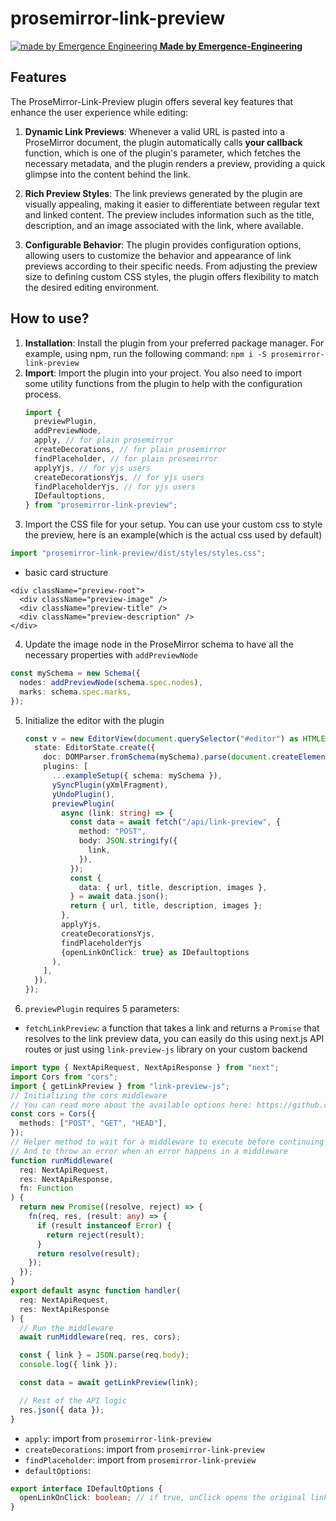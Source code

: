 # prosemirror-link-preview

[![made by Emergence Engineering](https://emergence-engineering.com/ee-logo.svg) **Made by Emergence-Engineering**](https://emergence-engineering.com/)

## Features

The ProseMirror-Link-Preview plugin offers several key features that enhance the user experience while editing:

1. **Dynamic Link Previews**: Whenever a valid URL is pasted into a ProseMirror document, the plugin automatically calls **your callback** function, which is one of the plugin's parameter, which fetches the necessary metadata, and the plugin renders a preview, providing a quick glimpse into the content behind the link.

2. **Rich Preview Styles**: The link previews generated by the plugin are visually appealing, making it easier to differentiate between regular text and linked content. The preview includes information such as the title, description, and an image associated with the link, where available.

3. **Configurable Behavior**: The plugin provides configuration options, allowing users to customize the behavior and appearance of link previews according to their specific needs. From adjusting the preview size to defining custom CSS styles, the plugin offers flexibility to match the desired editing environment.

## How to use?

1. **Installation**: Install the plugin from your preferred package manager. For example, using npm, run the following command:
   `npm i -S prosemirror-link-preview`
2. **Import**: Import the plugin into your project. You also need to import some utility functions from the plugin to help with the configuration process.
   ```typescript
   import {
     previewPlugin,
     addPreviewNode,
     apply, // for plain prosemirror
     createDecorations, // for plain prosemirror
     findPlaceholder, // for plain prosemirror
     applyYjs, // for yjs users
     createDecorationsYjs, // for yjs users
     findPlaceholderYjs, // for yjs users
     IDefaultoptions,
   } from "prosemirror-link-preview";
   ```
3. Import the CSS file for your setup. You can use your custom css to style the preview, here is an example(which is the actual css used by default)

```typescript
import "prosemirror-link-preview/dist/styles/styles.css";
```

- basic card structure

```
<div className="preview-root">
  <div className="preview-image" />
  <div className="preview-title" />
  <div className="preview-description" />
</div>
```

4. Update the image node in the ProseMirror schema to have all the necessary properties with `addPreviewNode`

```typescript
const mySchema = new Schema({
  nodes: addPreviewNode(schema.spec.nodes),
  marks: schema.spec.marks,
});
```

5. Initialize the editor with the plugin

   ```typescript
   const v = new EditorView(document.querySelector("#editor") as HTMLElement, {
     state: EditorState.create({
       doc: DOMParser.fromSchema(mySchema).parse(document.createElement("div")),
       plugins: [
         ...exampleSetup({ schema: mySchema }),
         ySyncPlugin(yXmlFragment),
         yUndoPlugin(),
         previewPlugin(
           async (link: string) => {
             const data = await fetch("/api/link-preview", {
               method: "POST",
               body: JSON.stringify({
                 link,
               }),
             });
             const {
               data: { url, title, description, images },
             } = await data.json();
             return { url, title, description, images };
           },
           applyYjs,
           createDecorationsYjs,
           findPlaceholderYjs
           {openLinkOnClick: true} as IDefaultoptions
         ),
       ],
     }),
   });
   ```

6. `previewPlugin` requires 5 parameters:

- `fetchLinkPreview`: a function that takes a link and returns a `Promise` that resolves to the link preview data, you can easily do this using next.js API routes
  or just using `link-preview-js` library on your custom backend

```typescript
import type { NextApiRequest, NextApiResponse } from "next";
import Cors from "cors";
import { getLinkPreview } from "link-preview-js";
// Initializing the cors middleware
// You can read more about the available options here: https://github.com/expressjs/cors#configuration-options
const cors = Cors({
  methods: ["POST", "GET", "HEAD"],
});
// Helper method to wait for a middleware to execute before continuing
// And to throw an error when an error happens in a middleware
function runMiddleware(
  req: NextApiRequest,
  res: NextApiResponse,
  fn: Function
) {
  return new Promise((resolve, reject) => {
    fn(req, res, (result: any) => {
      if (result instanceof Error) {
        return reject(result);
      }
      return resolve(result);
    });
  });
}
export default async function handler(
  req: NextApiRequest,
  res: NextApiResponse
) {
  // Run the middleware
  await runMiddleware(req, res, cors);

  const { link } = JSON.parse(req.body);
  console.log({ link });

  const data = await getLinkPreview(link);

  // Rest of the API logic
  res.json({ data });
}
```

- `apply`: import from `prosemirror-link-preview`
- `createDecorations`: import from `prosemirror-link-preview`
- `findPlaceholder`: import from `prosemirror-link-preview`
- `defaultOptions`:

```typescript
export interface IDefaultOptions {
  openLinkOnClick: boolean; // if true, onClick opens the original link in a new browser tab
}
```
